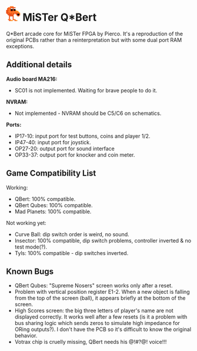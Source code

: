 ![QBert Character](./qbert.png) MiSTer Q*Bert
=============================================

Q*Bert arcade core for MiSTer FPGA by Pierco. It's a reproduction of the original PCBs rather than a reinterpretation but with some dual port RAM exceptions.

Additional details
------------------

**Audio board MA216:**

- SC01 is not implemented. Waiting for brave people to do it.

**NVRAM:**

- Not implemented - NVRAM should be C5/C6 on schematics.

**Ports:**

- IP17-10: input port for test buttons, coins and player 1/2.
- IP47-40: input port for joystick.
- OP27-20: output port for sound interface
- OP33-37: output port for knocker and coin meter.

Game Compatibility List
-----------------------

Working:

- QBert: 100% compatible.
- QBert Qubes: 100% compatible.
- Mad Planets: 100% compatible.

Not working yet:

- Curve Ball: dip switch order is weird, no sound.
- Insector: 100% compatible, dip switch problems, controller inverted & no test mode(?).
- Tyls: 100% compatible - dip switches inverted.

Known Bugs
----------

- QBert Qubes: "Supreme Nosers" screen works only after a reset.
- Problem with vertical position register E1-2. When a new object is falling from the top of the screen (ball), it appears briefly at the bottom of the screen.
- High Scores screen: the big three letters of player's name are not displayed correctly. It works well after a few resets (is it a problem with bus sharing logic which sends zeros to simulate high impedance for ORing outputs?). I don't have the PCB so it's difficult to know the original behavior.
- Votrax chip is cruelly missing, QBert needs his @!#?@! voice!!!
